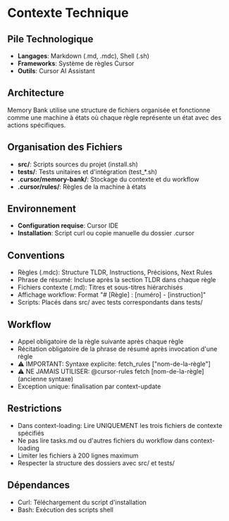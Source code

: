 # Contexte Technique

## Pile Technologique
- **Langages**: Markdown (.md, .mdc), Shell (.sh)
- **Frameworks**: Système de règles Cursor
- **Outils**: Cursor AI Assistant

## Architecture
Memory Bank utilise une structure de fichiers organisée et fonctionne comme une machine à états où chaque règle représente un état avec des actions spécifiques.

## Organisation des Fichiers
- **src/**: Scripts sources du projet (install.sh)
- **tests/**: Tests unitaires et d'intégration (test_*.sh)
- **.cursor/memory-bank/**: Stockage du contexte et du workflow
- **.cursor/rules/**: Règles de la machine à états

## Environnement
- **Configuration requise**: Cursor IDE
- **Installation**: Script curl ou copie manuelle du dossier .cursor

## Conventions
- Règles (.mdc): Structure TLDR, Instructions, Précisions, Next Rules
- Phrase de résumé: Incluse après la section TLDR dans chaque règle
- Fichiers contexte (.md): Titres et sous-titres hiérarchisés
- Affichage workflow: Format "# [Règle] : [numéro] - [instruction]"
- Scripts: Placés dans src/ avec tests correspondants dans tests/

## Workflow
- Appel obligatoire de la règle suivante après chaque règle
- Récitation obligatoire de la phrase de résumé après invocation d'une règle
- ⚠️ IMPORTANT: Syntaxe explicite: fetch_rules ["nom-de-la-règle"]
- ⚠️ NE JAMAIS UTILISER: @cursor-rules fetch [nom-de-la-règle] (ancienne syntaxe)
- Exception unique: finalisation par context-update

## Restrictions
- Dans context-loading: Lire UNIQUEMENT les trois fichiers de contexte spécifiés
- Ne pas lire tasks.md ou d'autres fichiers du workflow dans context-loading
- Limiter les fichiers à 200 lignes maximum
- Respecter la structure des dossiers avec src/ et tests/

## Dépendances
- Curl: Téléchargement du script d'installation
- Bash: Exécution des scripts shell